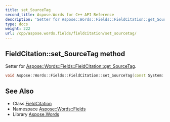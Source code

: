 ```yaml
---
title: set_SourceTag
second_title: Aspose.Words for C++ API Reference
description: 'Setter for Aspose::Words::Fields::FieldCitation::get_SourceTag.'
type: docs
weight: 222
url: /cpp/aspose.words.fields/fieldcitation/set_sourcetag/
---
```

## FieldCitation::set_SourceTag method


Setter for [Aspose::Words::Fields::FieldCitation::get_SourceTag](../get_sourcetag/).

```cpp
void Aspose::Words::Fields::FieldCitation::set_SourceTag(const System::String &value)
```

## See Also

* Class [FieldCitation](../)
* Namespace [Aspose::Words::Fields](../../)
* Library [Aspose.Words](../../../)
